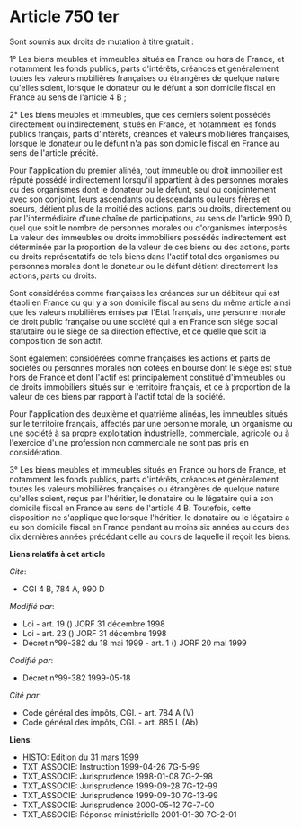 # Article 750 ter

Sont soumis aux droits de mutation à titre gratuit :

1° Les biens meubles et immeubles situés en France ou hors de France, et notamment les fonds publics, parts d'intérêts,
créances et généralement toutes les valeurs mobilières françaises ou étrangères de quelque nature qu'elles soient, lorsque le
donateur ou le défunt a son domicile fiscal en France au sens de l'article 4 B ;

2° Les biens meubles et immeubles, que ces derniers soient possédés directement ou indirectement, situés en France, et
notamment les fonds publics français, parts d'intérêts, créances et valeurs mobilières françaises, lorsque le donateur ou le
défunt n'a pas son domicile fiscal en France au sens de l'article précité.

Pour l'application du premier alinéa, tout immeuble ou droit immobilier est réputé possédé indirectement lorsqu'il appartient
à des personnes morales ou des organismes dont le donateur ou le défunt, seul ou conjointement avec son conjoint, leurs
ascendants ou descendants ou leurs frères et soeurs, détient plus de la moitié des actions, parts ou droits, directement ou
par l'intermédiaire d'une chaîne de participations, au sens de l'article 990 D, quel que soit le nombre de personnes morales
ou d'organismes interposés. La valeur des immeubles ou droits immobiliers possédés indirectement est déterminée par la
proportion de la valeur de ces biens ou des actions, parts ou droits représentatifs de tels biens dans l'actif total des
organismes ou personnes morales dont le donateur ou le défunt détient directement les actions, parts ou droits.

Sont considérées comme françaises les créances sur un débiteur qui est établi en France ou qui y a son domicile fiscal au
sens du même article ainsi que les valeurs mobilières émises par l'Etat français, une personne morale de droit public
française ou une société qui a en France son siège social statutaire ou le siège de sa direction effective, et ce quelle que
soit la composition de son actif.

Sont également considérées comme françaises les actions et parts de sociétés ou personnes morales non cotées en bourse dont
le siège est situé hors de France et dont l'actif est principalement constitué d'immeubles ou de droits immobiliers situés
sur le territoire français, et ce à proportion de la valeur de ces biens par rapport à l'actif total de la société.

Pour l'application des deuxième et quatrième alinéas, les immeubles situés sur le territoire français, affectés par une
personne morale, un organisme ou une société à sa propre exploitation industrielle, commerciale, agricole ou à l'exercice
d'une profession non commerciale ne sont pas pris en considération.

3° Les biens meubles et immeubles situés en France ou hors de France, et notamment les fonds publics, parts d'intérêts,
créances et généralement toutes les valeurs mobilières françaises ou étrangères de quelque nature qu'elles soient, reçus par
l'héritier, le donataire ou le légataire qui a son domicile fiscal en France au sens de l'article 4 B. Toutefois, cette
disposition ne s'applique que lorsque l'héritier, le donataire ou le légataire a eu son domicile fiscal en France pendant au
moins six années au cours des dix dernières années précédant celle au cours de laquelle il reçoit les biens.

**Liens relatifs à cet article**

_Cite_:

  - CGI 4 B, 784 A, 990 D

_Modifié par_:

  - Loi - art. 19 () JORF 31 décembre 1998
  - Loi - art. 23 () JORF 31 décembre 1998
  - Décret n°99-382 du 18 mai 1999 - art. 1 () JORF 20 mai 1999

_Codifié par_:

  - Décret n°99-382 1999-05-18

_Cité par_:

  - Code général des impôts, CGI. - art. 784 A (V)
  - Code général des impôts, CGI. - art. 885 L (Ab)

**Liens**:

  - HISTO: Edition du 31 mars 1999
  - TXT_ASSOCIE: Instruction 1999-04-26 7G-5-99
  - TXT_ASSOCIE: Jurisprudence 1998-01-08 7G-2-98
  - TXT_ASSOCIE: Jurisprudence 1999-09-28 7G-12-99
  - TXT_ASSOCIE: Jurisprudence 1999-09-30 7G-13-99
  - TXT_ASSOCIE: Jurisprudence 2000-05-12 7G-7-00
  - TXT_ASSOCIE: Réponse ministérielle 2001-01-30 7G-2-01
